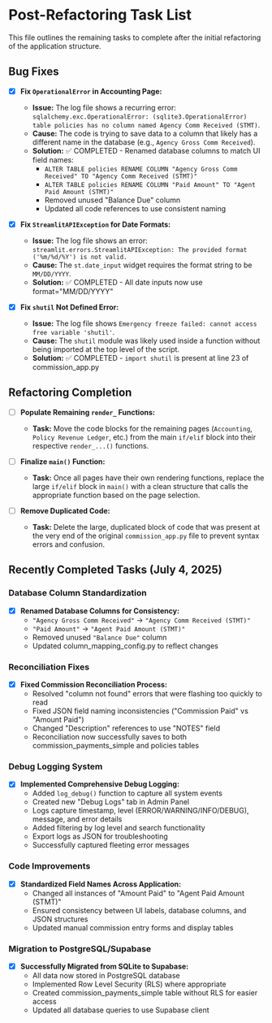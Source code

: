 # Post-Refactoring Task List

This file outlines the remaining tasks to complete after the initial refactoring of the application structure.

##  Bug Fixes

- [x] **Fix `OperationalError` in Accounting Page:**
  - **Issue:** The log file shows a recurring error: `sqlalchemy.exc.OperationalError: (sqlite3.OperationalError) table policies has no column named Agency Comm Received (STMT)`.
  - **Cause:** The code is trying to save data to a column that likely has a different name in the database (e.g., `Agency Gross Comm Received`).
  - **Solution:** ✅ COMPLETED - Renamed database columns to match UI field names:
    - `ALTER TABLE policies RENAME COLUMN "Agency Gross Comm Received" TO "Agency Comm Received (STMT)"`
    - `ALTER TABLE policies RENAME COLUMN "Paid Amount" TO "Agent Paid Amount (STMT)"`
    - Removed unused "Balance Due" column
    - Updated all code references to use consistent naming

- [x] **Fix `StreamlitAPIException` for Date Formats:**
  - **Issue:** The log file shows an error: `streamlit.errors.StreamlitAPIException: The provided format ('%m/%d/%Y') is not valid.`
  - **Cause:** The `st.date_input` widget requires the format string to be `MM/DD/YYYY`.
  - **Solution:** ✅ COMPLETED - All date inputs now use format="MM/DD/YYYY"

- [x] **Fix `shutil` Not Defined Error:**
  - **Issue:** The log file shows `Emergency freeze failed: cannot access free variable 'shutil'`.
  - **Cause:** The `shutil` module was likely used inside a function without being imported at the top level of the script.
  - **Solution:** ✅ COMPLETED - `import shutil` is present at line 23 of commission_app.py

## Refactoring Completion

- [ ] **Populate Remaining `render_` Functions:**
  - **Task:** Move the code blocks for the remaining pages (`Accounting`, `Policy Revenue Ledger`, etc.) from the main `if/elif` block into their respective `render_...()` functions.

- [ ] **Finalize `main()` Function:**
  - **Task:** Once all pages have their own rendering functions, replace the large `if/elif` block in `main()` with a clean structure that calls the appropriate function based on the page selection.

- [ ] **Remove Duplicated Code:**
  - **Task:** Delete the large, duplicated block of code that was present at the very end of the original `commission_app.py` file to prevent syntax errors and confusion.

## Recently Completed Tasks (July 4, 2025)

### Database Column Standardization
- [x] **Renamed Database Columns for Consistency:**
  - `"Agency Gross Comm Received"` → `"Agency Comm Received (STMT)"`
  - `"Paid Amount"` → `"Agent Paid Amount (STMT)"`
  - Removed unused `"Balance Due"` column
  - Updated column_mapping_config.py to reflect changes

### Reconciliation Fixes
- [x] **Fixed Commission Reconciliation Process:**
  - Resolved "column not found" errors that were flashing too quickly to read
  - Fixed JSON field naming inconsistencies ("Commission Paid" vs "Amount Paid")
  - Changed "Description" references to use "NOTES" field
  - Reconciliation now successfully saves to both commission_payments_simple and policies tables

### Debug Logging System
- [x] **Implemented Comprehensive Debug Logging:**
  - Added `log_debug()` function to capture all system events
  - Created new "Debug Logs" tab in Admin Panel
  - Logs capture timestamp, level (ERROR/WARNING/INFO/DEBUG), message, and error details
  - Added filtering by log level and search functionality
  - Export logs as JSON for troubleshooting
  - Successfully captured fleeting error messages

### Code Improvements
- [x] **Standardized Field Names Across Application:**
  - Changed all instances of "Amount Paid" to "Agent Paid Amount (STMT)"
  - Ensured consistency between UI labels, database columns, and JSON structures
  - Updated manual commission entry forms and display tables

### Migration to PostgreSQL/Supabase
- [x] **Successfully Migrated from SQLite to Supabase:**
  - All data now stored in PostgreSQL database
  - Implemented Row Level Security (RLS) where appropriate
  - Created commission_payments_simple table without RLS for easier access
  - Updated all database queries to use Supabase client